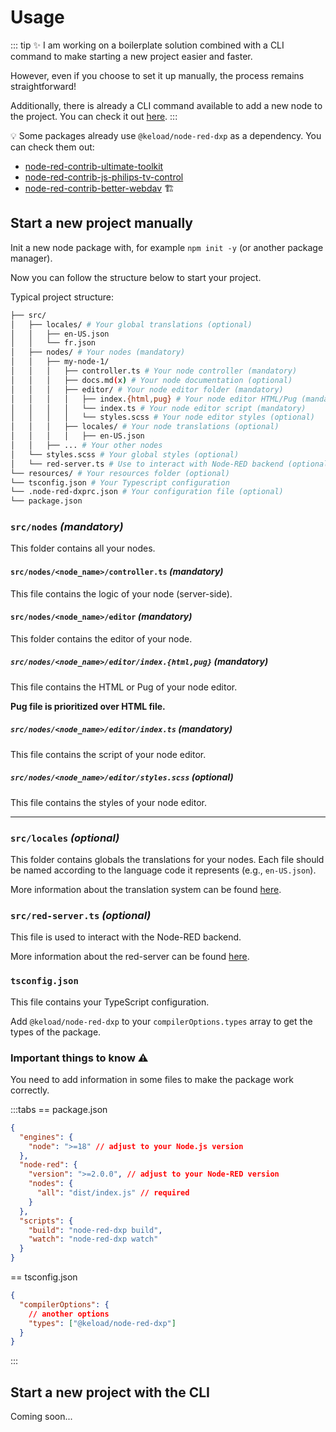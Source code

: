 # Usage

::: tip ✨
I am working on a boilerplate solution combined with a CLI command to make starting a new project easier and faster.

However, even if you choose to set it up manually, the process remains straightforward!

Additionally, there is already a CLI command available to add a new node to the project.
You can check it out [here](cli/create-node.md).
:::

💡 Some packages already use `@keload/node-red-dxp` as a dependency. You can check them out:

- [node-red-contrib-ultimate-toolkit](https://www.npmjs.com/package/@keload/node-red-contrib-ultimate-toolkit)️
- [node-red-contrib-js-philips-tv-control](https://www.npmjs.com/package/@keload/node-red-contrib-js-philips-tv-control)
- [node-red-contrib-better-webdav](https://www.npmjs.com/package/@keload/node-red-contrib-better-webdav) 🏗️

## Start a new project manually

Init a new node package with, for example `npm init -y` (or another package manager).

Now you can follow the structure below to start your project.

Typical project structure:

```sh
├── src/
│   ├── locales/ # Your global translations (optional)
│   │   ├── en-US.json
│   │   └── fr.json
│   ├── nodes/ # Your nodes (mandatory)
│   │   ├── my-node-1/
│   │   │   ├── controller.ts # Your node controller (mandatory)
│   │   │   ├── docs.md(x) # Your node documentation (optional)
│   │   │   ├── editor/ # Your node editor folder (mandatory)
│   │   │   │   ├── index.{html,pug} # Your node editor HTML/Pug (mandatory)
│   │   │   │   └── index.ts # Your node editor script (mandatory)
│   │   │   │   └── styles.scss # Your node editor styles (optional)
│   │   │   ├── locales/ # Your node translations (optional)
│   │   │   │   ├── en-US.json
│   │   ├── ... # Your other nodes
│   └── styles.scss # Your global styles (optional)
│   └── red-server.ts # Use to interact with Node-RED backend (optional)
└── resources/ # Your resources folder (optional)
└── tsconfig.json # Your Typescript configuration
└── .node-red-dxprc.json # Your configuration file (optional)
└── package.json
```

### `src/nodes` _(mandatory)_

This folder contains all your nodes.

#### `src/nodes/<node_name>/controller.ts` _(mandatory)_

This file contains the logic of your node (server-side).

#### `src/nodes/<node_name>/editor` _(mandatory)_

This folder contains the editor of your node.

##### `src/nodes/<node_name>/editor/index.{html,pug}` _(mandatory)_

This file contains the HTML or Pug of your node editor.

**Pug file is prioritized over HTML file.**

##### `src/nodes/<node_name>/editor/index.ts` _(mandatory)_

This file contains the script of your node editor.

##### `src/nodes/<node_name>/editor/styles.scss` _(optional)_

This file contains the styles of your node editor.

---

### `src/locales` _(optional)_

This folder contains globals the translations for your nodes. Each file should be named according to the language code it represents (e.g., `en-US.json`).

More information about the translation system can be found [here](i18n.md).

### `src/red-server.ts` _(optional)_

This file is used to interact with the Node-RED backend.

More information about the red-server can be found [here](server-side.md).

### `tsconfig.json`

This file contains your TypeScript configuration.

Add `@keload/node-red-dxp` to your `compilerOptions.types` array to get the types of the package.

### Important things to know ⚠️

You need to add information in some files to make the package work correctly.

:::tabs
== package.json
```json
{
  "engines": {
    "node": ">=18" // adjust to your Node.js version
  },
  "node-red": {
    "version": ">=2.0.0", // adjust to your Node-RED version
    "nodes": {
      "all": "dist/index.js" // required
    }
  },
  "scripts": {
    "build": "node-red-dxp build",
    "watch": "node-red-dxp watch"
  }
}
```
== tsconfig.json
```json
{
  "compilerOptions": {
    // another options
    "types": ["@keload/node-red-dxp"]
  }
}
```

:::

## Start a new project with the CLI

Coming soon...

